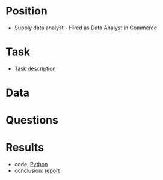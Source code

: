 # Position
- Supply data analyst - Hired as Data Analyst in Commerce 

# Task
- [Task description](https://github.com/yurywallet/test_assignments/blob/main/bolt/Bolt%20-%20Supply%20Data%20-%20Analyst%20Test%20Task.pdf)

# Data


# Questions


# Results

- code: [Python](https://github.com/yurywallet/test_assignments/blob/main/bolt/supply_demand_bolt.py)
- conclusion: [report]()
